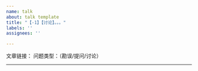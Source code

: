 ```yaml
---
name: talk
about: talk template
title: "【-1】【讨论】。。。"
labels: ''
assignees: ''

---
```


文章链接：
问题类型：（勘误/提问/讨论）

---------------------------
